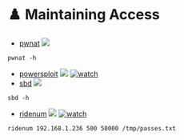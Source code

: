 # ♟️ Maintaining Access

* [pwnat](https://tools.kali.org/maintaining-access/pwnat)   [![](https://raw.githubusercontent.com/hhhrrrttt222111/Ethical-Hacking-Tools/master/0/gitlab.png?token=AKLVDP5MB6RCSXS423WWIA26WYYWM)](https://gitlab.com/kalilinux/packages/pwnat) &#x20;

```
pwnat -h
```

* [powersploit](https://tools.kali.org/maintaining-access/powersploit)   [![](https://raw.githubusercontent.com/hhhrrrttt222111/Ethical-Hacking-Tools/master/0/github.png?token=AKLVDP4M2RTUFTJVE5QLRV26WYYCE)](https://github.com/PowerShellMafia/PowerSploit)   [![watch](https://raw.githubusercontent.com/hhhrrrttt222111/Ethical-Hacking-Tools/master/0/yt.png?token=AKLVDPY5647PJVN6MSLDOHS6WYYGY)](https://www.youtube.com/watch?v=otpPnWbEaDA)
* [sbd](https://tools.kali.org/maintaining-access/sbd)   [![](https://raw.githubusercontent.com/hhhrrrttt222111/Ethical-Hacking-Tools/master/0/github.png?token=AKLVDP6I6CIJHEVIZR5WZH26VQW2S)](https://gitlab.com/kalilinux/packages/sbd)

```
sbd -h
```

* [ridenum](https://tools.kali.org/maintaining-access/ridenum)   [![](https://raw.githubusercontent.com/hhhrrrttt222111/Ethical-Hacking-Tools/master/0/gitlab.png?token=AKLVDP5MB6RCSXS423WWIA26WYYWM)](https://github.com/trustedsec/ridenum)   [![watch](https://raw.githubusercontent.com/hhhrrrttt222111/Ethical-Hacking-Tools/master/0/yt.png?token=AKLVDPY5647PJVN6MSLDOHS6WYYGY)](https://www.youtube.com/watch?v=ig2QCyesdJA)

```
ridenum 192.168.1.236 500 50000 /tmp/passes.txt
```
